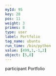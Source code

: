 ```yaml
---
myId: 95
key: 28
pos: 11
weight: 3
primes: 8
type: user
label: Portfolio
tag_name: ubuntu
run_time: /bin/python
value: [499,1,-1,2]
object: [5,8]
---
```

participant Portfolio
